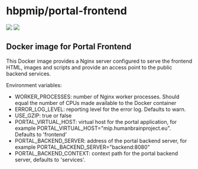 # hbpmip/portal-frontend

[![](https://images.microbadger.com/badges/version/hbpmip/portal-frontend.svg)](http://microbadger.com/images/hbpmip/portal-frontend "Get your own version badge on microbadger.com") [![](https://images.microbadger.com/badges/image/hbpmip/portal-frontend.svg)](http://microbadger.com/images/hbpmip/portal-frontend "Get your own image badge on microbadger.com")

## Docker image for Portal Frontend

This Docker image provides a Nginx server configured to serve the frontend HTML, images and scripts
and provide an access point to the public backend services.

Environment variables:

* WORKER_PROCESSES: number of Nginx worker processes. Should equal the number of CPUs made available to the Docker container
* ERROR_LOG_LEVEL: reporting level for the error log. Defaults to warn.
* USE_GZIP: true or false
* PORTAL_VIRTUAL_HOST: virtual host for the portal application, for example PORTAL_VIRTUAL_HOST="mip.humanbrainproject.eu". Defaults to 'frontend'
* PORTAL_BACKEND_SERVER: address of the portal backend server, for example PORTAL_BACKEND_SERVER="backend:8080"
* PORTAL_BACKEND_CONTEXT: context path for the portal backend server, defaults to 'services'.
